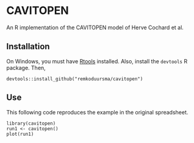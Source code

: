# CAVITOPEN

An R implementation of the CAVITOPEN model of Herve Cochard et al.


## Installation

On Windows, you must have [Rtools](https://cran.r-project.org/bin/windows/Rtools/) installed. Also, install the `devtools` R package. Then,

```
devtools::install_github("remkoduursma/cavitopen")
```

## Use

This following code reproduces the example in the original spreadsheet.

```
library(cavitopen)
run1 <- cavitopen()
plot(run1)
```
